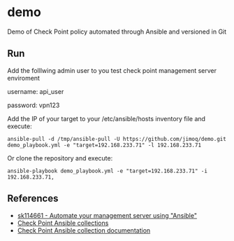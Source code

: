 # demo
Demo of Check Point policy automated through Ansible and versioned in Git

## Run
Add the folllwing admin user to you test check point management server enviroment

username: api_user

password: vpn123

Add the IP of your target to your /etc/ansible/hosts inventory file and execute:

```ansible-pull -d /tmp/ansible-pull -U https://github.com/jimoq/demo.git demo_playbook.yml -e "target=192.168.233.71" -l 192.168.233.71```

Or clone the repository and execute:

```ansible-playbook demo_playbook.yml -e "target=192.168.233.71" -i 192.168.233.71,```

## References
* [sk114661 - Automate your management server using "Ansible"](https://supportcenter.checkpoint.com/supportcenter/portal?eventSubmit_doGoviewsolutiondetails=&solutionid=sk114661?tocpath=Posture%20Management%7CThe%20CloudGuard%20Dome9%20GSL%20Language%7C_____0)
* [Check Point Ansible collections](https://galaxy.ansible.com/check_point)
* [Check Point Ansible collection documentation](https://docs.ansible.com/ansible/latest/collections/check_point/mgmt/index.html#plugins-in-check-point-mgmt)
